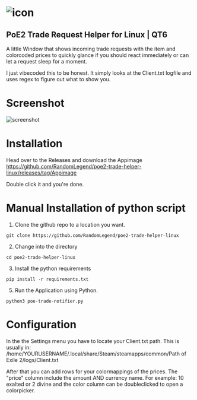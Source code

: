 # ![icon](https://github.com/user-attachments/assets/c6b454d4-dacb-4cf6-b15e-4b990c9c0313) 

## PoE2 Trade Request Helper for Linux | QT6

A little Window that shows incoming trade requests with the item and colorcoded prices to quickly glance if you should react immediately or can let a request sleep for a moment.

I just vibecoded this to be honest. It simply looks at the Client.txt logfile and uses regex to figure out what to show you.

# Screenshot
![screenshot](https://github.com/user-attachments/assets/a42e9f74-b199-431f-8112-b28f521346a1)

# Installation
Head over to the Releases and download the Appimage
https://github.com/RandomLegend/poe2-trade-helper-linux/releases/tag/Appimage

Double click it and you're done.

# Manual Installation of python script
1. Clone the github repo to a location you want.
```
git clone https://github.com/RandomLegend/poe2-trade-helper-linux
```
2. Change into the directory
```
cd poe2-trade-helper-linux
```
3. Install the python requirements
```
pip install -r requirements.txt
```

5. Run the Application using Python.
```
python3 poe-trade-notifier.py
```
# Configuration
In the the Settings menu you have to locate your Client.txt path. This is usually in:
/home/YOURUSERNAME/.local/share/Steam/steamapps/common/Path of Exile 2/logs/Client.txt

After that you can add rows for your colormappings of the prices.
The "price" column include the amount AND currency name. For example: 10 exalted or 2 divine and the color column can be doubleclicked to open a colorpicker.
